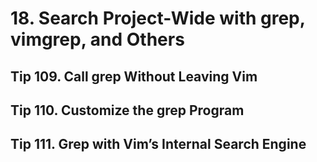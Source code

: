 # 18. Search Project-Wide with grep, vimgrep, and Others

## Tip 109. Call grep Without Leaving Vim

## Tip 110. Customize the grep Program

## Tip 111. Grep with Vim’s Internal Search Engine
